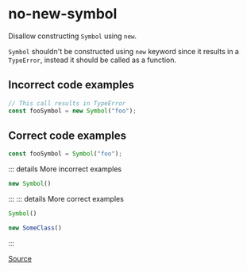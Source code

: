 <!--
 generated docs file, do not edit by hand, see xtask/docgen 
-->
# no-new-symbol

Disallow constructing `Symbol` using `new`.

`Symbol` shouldn't be constructed using `new` keyword since it results in a `TypeError`, instead
it should be called as a function.

## Incorrect code examples

```js
// This call results in TypeError
const fooSymbol = new Symbol("foo");
```

## Correct code examples

```js
const fooSymbol = Symbol("foo");
```

::: details More incorrect examples

```js
new Symbol()
```
:::
::: details More correct examples

```js
Symbol()
```

```js
new SomeClass()
```
:::

[Source](https://github.com/RDambrosio016/RSLint/tree/master/crates/rslint_core/src/groups/errors/no_new_symbol.rs)